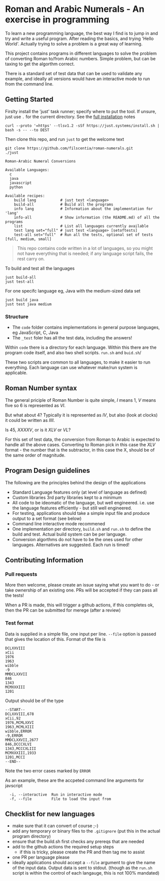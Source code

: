 # Roman and Arabic Numerals - An exercise in programming

To learn a new programming language, the best way I find is to jump in and try and write a useful program. After reading the basics, and trying 'Hello World'.  Actually trying to solve a problem is a great way of learning.

This project contains programs in different languages to solve the problem of converting Roman to/from Arabic numbers. Simple problem, but can be taxing to get the algorthm correct. 

There is a standard set of test data that can be used to validate any example, and ideally all versions would have an interactive mode to run from the command line. 

## Getting Started 

Firslty install the 'just' task runner; specify where to put the tool. If unsure, just use `.` for the current directory. See the [full installation](https://github.com/casey/just#installation) notes

```shell
curl --proto '=https' --tlsv1.2 -sSf https://just.systems/install.sh | bash -s -- --to DEST
```

Then clone this repo, and run `just` to get the welcome text

```shell
git clone https://github.com/filscentia/roman-numerals.git
./just

Roman-Arabic Numeral Conversions

Available Languages:
  c
  java
  javascript
  python

Available recipes:
    build lang           # just test <language>
    build-all            # Build all the programs
    info lang            # Information about the implementation for 'lang'
    info-all             # Show information (the README.md) of all the programs
    list                 # List all languages currently available
    test lang set="full" # just test <language> [setoftests]
    test-all set="full"  # Run all the tests, optional set of tests [full, medium, small]

```

> This repo contains code written in a lot of languages, so you might not have everything that is needed; if any language script fails, the rest carry on. 

To build and test all the languages

```shell
just build-all
just test-all
```

For one specifc language eg, Java with the medium-sized data set

```shell
just build java 
just test java medium
```

### Structure
 - The `code` folder  contains implementations in general purpose languages, eg JavaScript, C, Java
 - The `_test` foler has all the test data, including the answers!

Within `code` there is a directory for each language. Within this there are the program code itself, and also two shell scripts. `run.sh` and `buid.sh`/

These two scripts are common to all languages, to make it easier to run everything. Each language can use whatever make/run system is applicable. 

## Roman Number syntax

The general priciple of Roman Number is quite simple, *I* means 1, *V* means five so 6 is represented as *VI*.

But what about 4? Typically it is represented as *IV*, but also (look at clocks) it could be written as *IIII*.

Is 45, *XXXXV*, or is it *XLV* or *VL*?  

For this set of test data, the conversion from Roman to Arabic is expected to handle all the above cases. Converting to Roman pick in this case the *XLV* format - the number that is the subtractor, in this case the X, should be of the same order of magnitude.  


## Program Design guidelines

The following are the principles behind the design of the applications

- Standard Language features only (at level of language as defined)
- Custom libraries 3rd party libraries kept to a minimum
- All code to be ideomatic of the language, but well engineered. i.e. use the language features efficiently - but still well engineered. 
- For testing, applications should take a simple input file and produce output to a set format (see below)
- Command line interactive mode recommened
- One implementation per directory, `build.sh` and `run.sh` to define the build and test. Actual build system can be per language.
- Conversion algorthms do not have to be the ones used for other languages. Alternatives are suggested. Each run is timed!


## Contributing Information

### Pull requests
More then welcome, please create an issue saying what you want to do - or take ownership of an existing one.  PRs will be accepted if they can pass all the tests! 

When a PR is made, this will trigger a github actions, if this completes ok, then the PR can be submitted for merege (after a review)

### Test format
Data is supplied in a simple file, one input per line. `--file` option is passed that gives the location of this. Format of the file is 

```
DCLXXVIII
xCii
1976
1963
wibble
-9
MMDCLXXVII
846
1343
MCMXXXIII
1201
```

Output should be of the type
```
--START--
DCLXXVIII,678
xCii,92
1976,MCMLXXVI
1963,MCMLXIII
wibble,ERROR
-9,ERROR
MMDCLXXVII,2677
846,DCCCXLVI
1343,MCCCXLIII
MCMXXXIII,1933
1201,MCCI
--END--
```

Note the two error cases marked by `ERROR`

As an example, these are the accpeted command line arguments for javscript
```
  -i, --interactive  Run in interactive mode
  -f, --file         File to load the input from
```

## Checklist for new languages

- make sure that it can convert of course ;-)
- add any temporary or binary files to the `.gitignore` (put this in the actual program directory)
- ensure that the build.sh first checks any prereqs that are needed
- add to the github actions the required setup steps
    - if this is tricky, please create the PR and then tag me to assist
- one PR per language please
- ideally applications should accept a `--file` argument to give the name of the input data. Output data is sent to stdout.  (though as the `run.sh` script is within the control of each langauge, this is not 100% mandated)